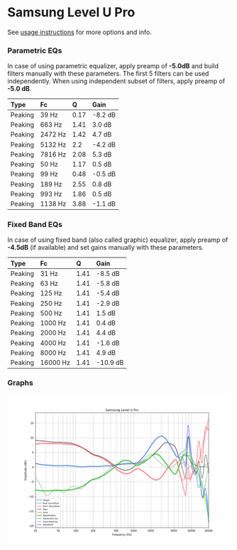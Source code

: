 # Samsung Level U Pro
See [usage instructions](https://github.com/jaakkopasanen/AutoEq#usage) for more options and info.

### Parametric EQs
In case of using parametric equalizer, apply preamp of **-5.0dB** and build filters manually
with these parameters. The first 5 filters can be used independently.
When using independent subset of filters, apply preamp of **-5.0 dB**.

| Type    | Fc      |    Q | Gain    |
|:--------|:--------|:-----|:--------|
| Peaking | 39 Hz   | 0.17 | -8.2 dB |
| Peaking | 663 Hz  | 1.41 | 3.0 dB  |
| Peaking | 2472 Hz | 1.42 | 4.7 dB  |
| Peaking | 5132 Hz | 2.2  | -4.2 dB |
| Peaking | 7816 Hz | 2.08 | 5.3 dB  |
| Peaking | 50 Hz   | 1.17 | 0.5 dB  |
| Peaking | 99 Hz   | 0.48 | -0.5 dB |
| Peaking | 189 Hz  | 2.55 | 0.8 dB  |
| Peaking | 993 Hz  | 1.86 | 0.5 dB  |
| Peaking | 1138 Hz | 3.88 | -1.1 dB |

### Fixed Band EQs
In case of using fixed band (also called graphic) equalizer, apply preamp of **-4.5dB**
(if available) and set gains manually with these parameters.

| Type    | Fc       |    Q | Gain     |
|:--------|:---------|:-----|:---------|
| Peaking | 31 Hz    | 1.41 | -8.5 dB  |
| Peaking | 63 Hz    | 1.41 | -5.8 dB  |
| Peaking | 125 Hz   | 1.41 | -5.4 dB  |
| Peaking | 250 Hz   | 1.41 | -2.9 dB  |
| Peaking | 500 Hz   | 1.41 | 1.5 dB   |
| Peaking | 1000 Hz  | 1.41 | 0.4 dB   |
| Peaking | 2000 Hz  | 1.41 | 4.4 dB   |
| Peaking | 4000 Hz  | 1.41 | -1.6 dB  |
| Peaking | 8000 Hz  | 1.41 | 4.9 dB   |
| Peaking | 16000 Hz | 1.41 | -10.9 dB |

### Graphs
![](./Samsung%20Level%20U%20Pro.png)